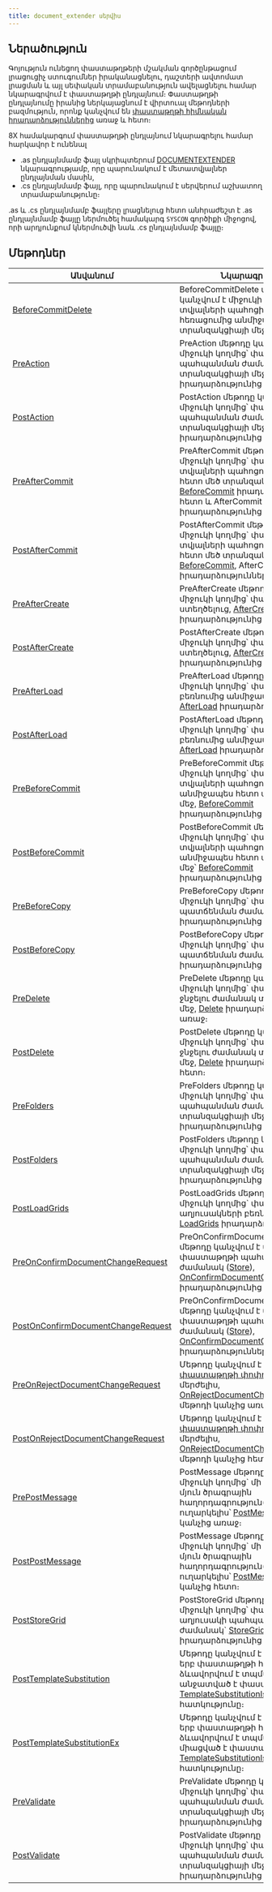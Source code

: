 ```yaml
---
title: document_extender սերվիս
---
```


## Ներածություն

Գոյություն ունեցող փաստաթղթերի մշակման գործընթացում լրացուցիչ ստուգումներ իրականացնելու, դաշտերի ավտոմատ լրացման և այլ սեփական տրամաբանություն ավելացնելու համար նկարագրվում է փաստաթղթի ընդլայնում։
Փաստաթղթի ընդլայնումը իրանից ներկայացնում է վիրտուալ մեթոդների բազմություն, որոնք կանչվում են [փաստաթղթի հիմնական իրադարձություններից](https://armsoft.github.io/as4x-docs/HTM/ProgrGuide/ScriptProcs/DocEvents.html) առաջ և հետո։ 

8X համակարգում փաստաթղթի ընդլայնում նկարագրելու համար հարկավոր է ունենալ
- .as ընդլայնմամբ ֆայլ սկրիպտերում [DOCUMENTEXTENDER](#documentextender-նկարագրություն) նկարագրությամբ, որը պարունակում է մետատվյալներ ընդլայնման մասին,
- .cs ընդլայնմամբ ֆայլ, որը պարունակում է սերվերում աշխատող տրամաբանությունը։

.as և .cs ընդլայնմամբ ֆայլերը լրացնելուց հետո անհրաժեշտ է .as ընդլայնմամբ ֆայլը ներմուծել համակարգ `SYSCON` գործիքի միջոցով, որի արդյունքում կներմուծվի նաև .cs ընդլայնմամբ ֆայլը։

## Մեթոդներ

| Անվանում | Նկարագրություն |
|----------|----------------|
| [BeforeCommitDelete](document_extender/BeforeCommitDelete.md) | BeforeCommitDelete մեթոդը կանչվում է միջուկի կողմից` տվյալների պահոցից փաստաթղթի հեռացումից անմիջապես հետո տրանզակցիայի մեջ։ |
| [PreAction](document_extender/PreAction.md) | PreAction մեթոդը կանչվում է միջուկի կողմից՝ փաստաթղթի պահպանման ժամանակ ([Store](https://armsoft.github.io/as4x-docs/HTM/ProgrGuide/Functions/ASDOC/Store.html)) տրանզակցիայի մեջ` [Action](https://armsoft.github.io/as4x-docs/HTM/ProgrGuide/ScriptProcs/Action.html) իրադարձությունից առաջ։ |
| [PostAction](document_extender/PostAction.md) | PostAction մեթոդը կանչվում է միջուկի կողմից՝ փաստաթղթի պահպանման ժամանակ ([Store](https://armsoft.github.io/as4x-docs/HTM/ProgrGuide/Functions/ASDOC/Store.html)) տրանզակցիայի մեջ` [Action](https://armsoft.github.io/as4x-docs/HTM/ProgrGuide/ScriptProcs/Action.html) իրադարձությունից հետո։ |
| [PreAfterCommit](document_extender/PreAfterCommit.md) | PreAfterCommit մեթոդը կանչվում է միջուկի կողմից` փաստաթղթի տվյալների պահոցում գրանցումից հետո մեծ տրանզակցիայի մեջ՝ [BeforeCommit](https://armsoft.github.io/as4x-docs/HTM/ProgrGuide/ScriptProcs/BeforeCommit.html) իրադարձությունից հետո և AfterCommit իրադարձությունից առաջ։ |
| [PostAfterCommit](document_extender/PostAfterCommit.md) | PostAfterCommit մեթոդը կանչվում է միջուկի կողմից` փաստաթղթի տվյալների պահոցում գրանցումից հետո մեծ տրանզակցիայի մեջ՝ [BeforeCommit](https://armsoft.github.io/as4x-docs/HTM/ProgrGuide/ScriptProcs/BeforeCommit.html), AfterCommit իրադարձություններից հետո։ |
| [PreAfterCreate](document_extender/PreAfterCreate.md) | PreAfterCreate մեթոդը կանչվում է միջուկի կողմից՝ փաստաթուղթը ստեղծելուց, [AfterCreate](https://armsoft.github.io/as4x-docs/HTM/ProgrGuide/ScriptProcs/AfterCreate.html) իրադարձությունից առաջ։ |
| [PostAfterCreate](document_extender/PostAfterCreate.md) | PostAfterCreate մեթոդը կանչվում է միջուկի կողմից՝ փաստաթուղթը ստեղծելուց, [AfterCreate](https://armsoft.github.io/as4x-docs/HTM/ProgrGuide/ScriptProcs/AfterCreate.html) իրադարձությունից հետո։ |
| [PreAfterLoad](document_extender/PreAfterLoad.md) | PreAfterLoad մեթոդը կանչվում է միջուկի կողմից` փաստաթղթի բեռնումից անմիջապես հետո, [AfterLoad](https://armsoft.github.io/as4x-docs/HTM/ProgrGuide/ScriptProcs/AfterLoad.html) իրադարձությունից առաջ։ |
| [PostAfterLoad](document_extender/PostAfterLoad.md) | PostAfterLoad մեթոդը կանչվում է միջուկի կողմից` փաստաթղթի բեռնումից անմիջապես հետո, [AfterLoad](https://armsoft.github.io/as4x-docs/HTM/ProgrGuide/ScriptProcs/AfterLoad.html) իրադարձությունից հետո։ |
| [PreBeforeCommit](document_extender/PreBeforeCommit.md) | PreBeforeCommit մեթոդը կանչվում է միջուկի կողմից` փաստաթղթի տվյալների պահոցում գրանցումից անմիջապես հետո տրանզակցիայի մեջ, [BeforeCommit](https://armsoft.github.io/as4x-docs/HTM/ProgrGuide/ScriptProcs/BeforeCommit.html) իրադարձությունից առաջ։ |
| [PostBeforeCommit](document_extender/PostBeforeCommit.md) | PostBeforeCommit մեթոդը կանչվում է միջուկի կողմից` փաստաթղթի տվյալների պահոցում գրանցումից անմիջապես հետո տրանզակցիայի մեջ՝ [BeforeCommit](https://armsoft.github.io/as4x-docs/HTM/ProgrGuide/ScriptProcs/BeforeCommit.html) իրադարձությունից հետո։ |
| [PreBeforeCopy](document_extender/PreBeforeCopy.md) | PreBeforeCopy մեթոդը կանչվում է միջուկի կողմից` փաստաթուղթը պատճենման ժամանակ, [BeforeCopy](https://armsoft.github.io/as4x-docs/HTM/ProgrGuide/ScriptProcs/BeforeCopy.html) իրադարձությունից հետո։ |
| [PostBeforeCopy](document_extender/PostBeforeCopy.md) | PostBeforeCopy մեթոդը կանչվում է միջուկի կողմից` փաստաթուղթը պատճենման ժամանակ, [BeforeCopy](https://armsoft.github.io/as4x-docs/HTM/ProgrGuide/ScriptProcs/BeforeCopy.html) իրադարձությունից հետո։ |
| [PreDelete](document_extender/PreDelete.md) | PreDelete մեթոդը կանչվում է միջուկի կողմից` փաստաթուղթը ջնջելու ժամանակ տրանզակցիայի մեջ, [Delete](https://armsoft.github.io/as4x-docs/HTM/ProgrGuide/ScriptProcs/Delete.html) իրադարձությունից առաջ։ |
| [PostDelete](document_extender/PostDelete.md) | PostDelete մեթոդը կանչվում է միջուկի կողմից` փաստաթուղթը ջնջելու ժամանակ տրանզակցիայի մեջ, [Delete](https://armsoft.github.io/as4x-docs/HTM/ProgrGuide/ScriptProcs/Delete.html) իրադարձությունից հետո։ |
| [PreFolders](document_extender/PreFolders.md) | PreFolders մեթոդը կանչվում է միջուկի կողմից՝ փաստաթղթի պահպանման ժամանակ ([Store](https://armsoft.github.io/as4x-docs/HTM/ProgrGuide/Functions/ASDOC/Store.html)) տրանզակցիայի մեջ, [Folders](https://armsoft.github.io/as4x-docs/HTM/ProgrGuide/ScriptProcs/Folders.html) իրադարձությունից առաջ։ |
| [PostFolders](document_extender/PostFolders.md) | PostFolders մեթոդը կանչվում է միջուկի կողմից՝ փաստաթղթի պահպանման ժամանակ ([Store](https://armsoft.github.io/as4x-docs/HTM/ProgrGuide/Functions/ASDOC/Store.html)) տրանզակցիայի մեջ, [Folders](https://armsoft.github.io/as4x-docs/HTM/ProgrGuide/ScriptProcs/Folders.html) իրադարձությունից հետո։ |
| [PostLoadGrids](document_extender/PostLoadGrids.md) | PostLoadGrids մեթոդը կանչվում է միջուկի կողմից` փաստաթղթի աղյուսակների բեռնման ժամանակ՝ [LoadGrids](https://armsoft.github.io/as4x-docs/HTM/ProgrGuide/ScriptProcs/LoadGrid.html) իրադարձությունից հետո։ |
| [PreOnConfirmDocumentChangeRequest](document_extender/PreOnConfirmDocumentChangeRequest.md) | PreOnConfirmDocumentChangeRequest մեթոդը կանչվում է միջուկի կողմից՝ փաստաթղթի պահպանման ժամանակ ([Store](https://armsoft.github.io/as4x-docs/HTM/ProgrGuide/Functions/ASDOC/Store.html)), [OnConfirmDocumentChangeRequest](../../server_api/definitions/document/OnConfirmDocumentChangeRequest.md) իրադարձությունից առաջ։ |
| [PostOnConfirmDocumentChangeRequest](document_extender/PostOnConfirmDocumentChangeRequest.md) | PreOnConfirmDocumentChangeRequest մեթոդը կանչվում է միջուկի կողմից` փաստաթղթի պահպանման ժամանակ ([Store](https://armsoft.github.io/as4x-docs/HTM/ProgrGuide/Functions/ASDOC/Store.html)), [OnConfirmDocumentChangeRequest](../../server_api/definitions/document/OnConfirmDocumentChangeRequest.md) իրադարձություններից հետո։ |
| [PreOnRejectDocumentChangeRequest](document_extender/PreOnRejectDocumentChangeRequest.md) | Մեթոդը կանչվում է միջուկի կողմից՝ [փաստաթղթի փոփոխման հայտը](../../server_api/types/DocumentChangeRequest.md) մերժելիս, [OnRejectDocumentChangeRequest](../../server_api/definitions/document.md#onrejectdocumentchangerequest) մեթոդի կանչից առաջ։ |
| [PostOnRejectDocumentChangeRequest](document_extender/PostOnRejectDocumentChangeRequest.md) | Մեթոդը կանչվում է միջուկի կողմից՝ [փաստաթղթի փոփոխման հայտը](../../server_api/types/DocumentChangeRequest.md) մերժելիս, [OnRejectDocumentChangeRequest](../../server_api/definitions/document.md#onrejectdocumentchangerequest) մեթոդի կանչից հետո։ |
| [PrePostMessage](document_extender/PrePostMessage.md) | PostMessage մեթոդը կանչվում է միջուկի կողմից` մի փաստաթղթից մյուն ծրագրային հաղորդագրություն([SendMessage](../../server_api/definitions/document/SendMessage.md)) ուղարկելիս՝ [PostMessage](../../server_api/definitions/document.md#postmessage) մեթոդի կանչից առաջ։ |
| [PostPostMessage](document_extender/PostPostMessage.md) | PostMessage մեթոդը կանչվում է միջուկի կողմից` մի փաստաթղթից մյուն ծրագրային հաղորդագրություն([SendMessage](../../server_api/definitions/document/SendMessage.md)) ուղարկելիս՝ [PostMessage](../../server_api/definitions/document/PostMessage) մեթոդի կանչից հետո։ |
| [PostStoreGrid](document_extender/PostStoreGrid.md) | PostStoreGrid մեթոդը կանչվում է միջուկի կողմից՝ փաստաթղթի աղյուսակի պահպանման ժամանակ` [StoreGrids](https://armsoft.github.io/as4x-docs/HTM/ProgrGuide/ScriptProcs/StoreGrid.html) իրադարձությունից հետո։ |
| [PostTemplateSubstitution](document_extender/PostTemplateSubstitution.md) | Մեթոդը կանչվում է միջուկի կողմից, երբ փաստաթղթի համար ձևավորվում է տպման ձև և անջատված է փաստաթղթի [TemplateSubstitutionIsExtended](../../server_api/definitions/document/TemplateSubstitutionIsExtended.md) հատկությունը։ |
| [PostTemplateSubstitutionEx](document_extender/PostTemplateSubstitutionEx.md) | Մեթոդը կանչվում է միջուկի կողմից, երբ փաստաթղթի համար ձևավորվում է տպման ձև և միացված է փաստաթղթի [TemplateSubstitutionIsExtended](../../server_api/definitions/document/TemplateSubstitutionIsExtended.md) հատկությունը։ |
| [PreValidate](document_extender/PreValidate.md) | PreValidate մեթոդը կանչվում է միջուկի կողմից՝ փաստաթղթի պահպանման ժամանակ ([Store](https://armsoft.github.io/as4x-docs/HTM/ProgrGuide/Functions/ASDOC/Store.html)) տրանզակցիայի մեջ, [Validate](https://armsoft.github.io/as4x-docs/HTM/ProgrGuide/ScriptProcs/Validate.html) իրադարձությունից առաջ։ |
| [PostValidate](document_extender/PostValidate.md) | PostValidate մեթոդը կանչվում է միջուկի կողմից՝ փաստաթղթի պահպանման ժամանակ ([Store](https://armsoft.github.io/as4x-docs/HTM/ProgrGuide/Functions/ASDOC/Store.html)) տրանզակցիայի մեջ, [Validate](https://armsoft.github.io/as4x-docs/HTM/ProgrGuide/ScriptProcs/Validate.html) իրադարձությունից հետո։ |
